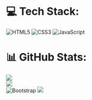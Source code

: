 # 💻 Tech Stack:

![HTML5](https://img.shields.io/badge/html5-%23E34F26.svg?style=for-the-badge&logo=html5&logoColor=white) ![CSS3](https://img.shields.io/badge/css3-%231572B6.svg?style=for-the-badge&logo=css3&logoColor=white) ![JavaScript](https://img.shields.io/badge/javascript-%23323330.svg?style=for-the-badge&logo=javascript&logoColor=%23F7DF1E)

# 📊 GitHub Stats:

![](https://github-readme-stats.vercel.app/api?username=tonymathuthu&theme=dark&hide_border=false&include_all_commits=false&count_private=false)<br/>
![](https://github-readme-streak-stats.herokuapp.com/?user=tonymathuthu&theme=dark&hide_border=false)<br/>
![Bootstrap](https://img.shields.io/badge/bootstrap-%238511FA.svg?style=for-the-badge&logo=bootstrap&logoColor=white)
![](https://github-readme-stats.vercel.app/api/top-langs/?username=tonymathuthu&theme=dark&hide_border=false&include_all_commits=false&count_private=false&layout=compact)







<!-- Proudly created with GPRM ( https://gprm.itsvg.in ) -->
